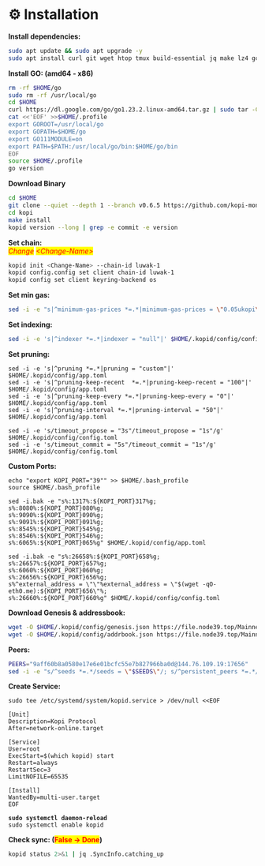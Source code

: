 # ⚙️ Installation

**Install dependencies:**

```bash
sudo apt update && sudo apt upgrade -y
sudo apt install curl git wget htop tmux build-essential jq make lz4 gcc unzip -y
```

**Install GO: (amd64 - x86)**

```bash
rm -rf $HOME/go
sudo rm -rf /usr/local/go
cd $HOME
curl https://dl.google.com/go/go1.23.2.linux-amd64.tar.gz | sudo tar -C/usr/local -zxvf -
cat <<'EOF' >>$HOME/.profile
export GOROOT=/usr/local/go
export GOPATH=$HOME/go
export GO111MODULE=on
export PATH=$PATH:/usr/local/go/bin:$HOME/go/bin
EOF
source $HOME/.profile
go version
```

**Download Binary**

```bash
cd $HOME
git clone --quiet --depth 1 --branch v0.6.5 https://github.com/kopi-money/kopi.git
cd kopi
make install
kopid version --long | grep -e commit -e version
```

**Set chain:**\
_<mark style="color:red;">Change</mark>_ _<mark style="color:red;">\<Change-Name></mark>_&#x20;

```bash
kopid init <Change-Name> --chain-id luwak-1
kopid config.config set client chain-id luwak-1
kopid config set client keyring-backend os
```

**Set min gas:**&#x20;

```bash
sed -i -e "s|^minimum-gas-prices *=.*|minimum-gas-prices = \"0.05ukopi\"|" $HOME/.kopid/config/app.toml
```

**Set indexing:**&#x20;

```bash
sed -i -e 's|^indexer *=.*|indexer = "null"|' $HOME/.kopid/config/config.toml
```

**Set pruning:**

```
sed -i -e 's|^pruning *=.*|pruning = "custom"|' $HOME/.kopid/config/app.toml
sed -i -e 's|^pruning-keep-recent  *=.*|pruning-keep-recent = "100"|' $HOME/.kopid/config/app.toml
sed -i -e 's|^pruning-keep-every *=.*|pruning-keep-every = "0"|' $HOME/.kopid/config/app.toml
sed -i -e 's|^pruning-interval *=.*|pruning-interval = "50"|' $HOME/.kopid/config/app.toml

sed -i -e 's/timeout_propose = "3s"/timeout_propose = "1s"/g' $HOME/.kopid/config/config.toml
sed -i -e 's/timeout_commit = "5s"/timeout_commit = "1s"/g' $HOME/.kopid/config/config.toml

```

**Custom Ports:**

```
echo "export KOPI_PORT="39"" >> $HOME/.bash_profile
source $HOME/.bash_profile
```

```
sed -i.bak -e "s%:1317%:${KOPI_PORT}317%g;
s%:8080%:${KOPI_PORT}080%g;
s%:9090%:${KOPI_PORT}090%g;
s%:9091%:${KOPI_PORT}091%g;
s%:8545%:${KOPI_PORT}545%g;
s%:8546%:${KOPI_PORT}546%g;
s%:6065%:${KOPI_PORT}065%g" $HOME/.kopid/config/app.toml

sed -i.bak -e "s%:26658%:${KOPI_PORT}658%g;
s%:26657%:${KOPI_PORT}657%g;
s%:6060%:${KOPI_PORT}060%g;
s%:26656%:${KOPI_PORT}656%g;
s%^external_address = \"\"%external_address = \"$(wget -qO- eth0.me):${KOPI_PORT}656\"%;
s%:26660%:${KOPI_PORT}660%g" $HOME/.kopid/config/config.toml
```

**Download Genesis & addressbook:**

```bash
wget -O $HOME/.kopid/config/genesis.json https://file.node39.top/Mainnet/Kopi/genesis.json
wget -O $HOME/.kopid/config/addrbook.json https://file.node39.top/Mainnet/Kopi/addrbook.json
```

**Peers:**

```bash
PEERS="9aff60b8a0580e17e6e01bcfc55e7b827966ba0d@144.76.109.19:17656"
sed -i -e "s/^seeds *=.*/seeds = \"$SEEDS\"/; s/^persistent_peers *=.*/persistent_peers = \"$PEERS\"/" $HOME/.kopid/config/config.toml
```

**Create Service:**

<pre class="language-bash"><code class="lang-bash">sudo tee /etc/systemd/system/kopid.service > /dev/null &#x3C;&#x3C;EOF

[Unit]
Description=Kopi Protocol
After=network-online.target

[Service]
User=root
ExecStart=$(which kopid) start
Restart=always
RestartSec=3
LimitNOFILE=65535

[Install]
WantedBy=multi-user.target
EOF

<strong>sudo systemctl daemon-reload
</strong>sudo systemctl enable kopid
</code></pre>

**Check sync: (**<mark style="color:red;">**False -> Done**</mark>**)**

```bash
kopid status 2>&1 | jq .SyncInfo.catching_up
```

